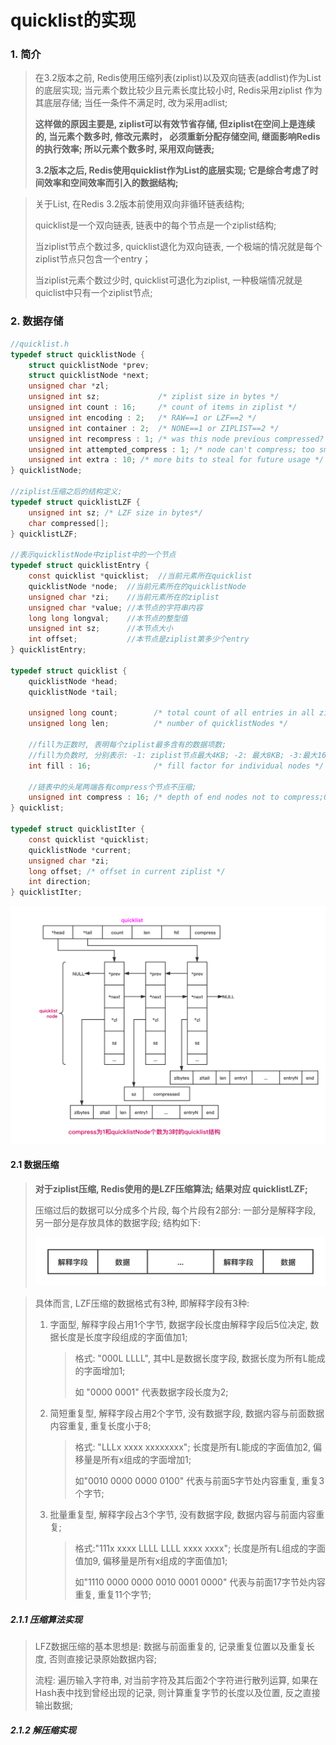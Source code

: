 # quicklist的实现



### 1. 简介

> 在3.2版本之前, Redis使用压缩列表(ziplist)以及双向链表(addlist)作为List的底层实现; 当元素个数比较少且元素长度比较小时, Redis采用ziplist 作为其底层存储;  当任一条件不满足时,  改为采用adlist;  
>
> **这样做的原因主要是, ziplist可以有效节省存储, 但ziplist在空间上是连续的,  当元素个数多时,  修改元素时， 必须重新分配存储空间, 继面影响Redis的执行效率;  所以元素个数多时, 采用双向链表;**
>
> **3.2版本之后, Redis使用quicklist作为List的底层实现; 它是综合考虑了时间效率和空间效率而引入的数据结构;**



> 关于List, 在Redis 3.2版本前使用双向非循环链表结构;
>
> quicklist是一个双向链表, 链表中的每个节点是一个ziplist结构;
>
> 当ziplist节点个数过多,  quicklist退化为双向链表, 一个极端的情况就是每个ziplist节点只包含一个entry；
>
> 当ziplist元素个数过少时, quicklist可退化为ziplist, 一种极端情况就是 quiclist中只有一个ziplist节点;



### 2. 数据存储

```c
//quicklist.h
typedef struct quicklistNode {
    struct quicklistNode *prev;
    struct quicklistNode *next;
    unsigned char *zl;
    unsigned int sz;             /* ziplist size in bytes */
    unsigned int count : 16;     /* count of items in ziplist */
    unsigned int encoding : 2;   /* RAW==1 or LZF==2 */
    unsigned int container : 2;  /* NONE==1 or ZIPLIST==2 */
    unsigned int recompress : 1; /* was this node previous compressed? */
    unsigned int attempted_compress : 1; /* node can't compress; too small */
    unsigned int extra : 10; /* more bits to steal for future usage */
} quicklistNode;

//ziplist压缩之后的结构定义;
typedef struct quicklistLZF {
    unsigned int sz; /* LZF size in bytes*/
    char compressed[];
} quicklistLZF;

//表示quicklistNode中ziplist中的一个节点 
typedef struct quicklistEntry {
    const quicklist *quicklist;  //当前元素所在quicklist
    quicklistNode *node;  //当前元素所在的quicklistNode
    unsigned char *zi;    //当前元素所在的ziplist
    unsigned char *value; //本节点的字符串内容
    long long longval;    //本节点的整型值
    unsigned int sz;      //本节点大小
    int offset;           //本节点是ziplist第多少个entry
} quicklistEntry;

typedef struct quicklist {
    quicklistNode *head;
    quicklistNode *tail;
    
    unsigned long count;        /* total count of all entries in all ziplists */
    unsigned long len;          /* number of quicklistNodes */
  
    //fill为正数时, 表明每个ziplist最多含有的数据项数;
    //fill为负数时, 分别表示: -1: ziplist节点最大4KB; -2: 最大8KB; -3:最大16K; -4:32KB; -5: 64KB;
    int fill : 16;              /* fill factor for individual nodes */
  
    //链表中的头尾两端各有compress个节点不压缩;
    unsigned int compress : 16; /* depth of end nodes not to compress;0=off */
} quicklist;

typedef struct quicklistIter {
    const quicklist *quicklist;
    quicklistNode *current;
    unsigned char *zi;
    long offset; /* offset in current ziplist */
    int direction;
} quicklistIter;
```

<img src="../assets/quicklist.png" alt="快速链表quicklist" style="zoom:80%;" />



#### 2.1 数据压缩

> **对于ziplist压缩, Redis使用的是LZF压缩算法; 结果对应 quicklistLZF;**
>
> 压缩过后的数据可以分成多个片段, 每个片段有2部分: 一部分是解释字段, 另一部分是存放具体的数据字段; 结构如下:
>
> <img src="../assets/quicklistLZF.png" alt="ziplist压缩结果" style="zoom:67%;" />

> 具体而言, LZF压缩的数据格式有3种, 即解释字段有3种:
>
> 1. 字面型, 解释字段占用1个字节, 数据字段长度由解释字段后5位决定, 数据长度是长度字段组成的字面值加1;
>
>    > 格式: "000L LLLL", 其中L是数据长度字段, 数据长度为所有L能成的字面增加1;
>    >
>    > 如 "0000 0001" 代表数据字段长度为2;
>
> 2. 简短重复型, 解释字段占用2个字节, 没有数据字段, 数据内容与前面数据内容重复, 重复长度小于8;
>
>    > 格式: "LLLx xxxx xxxxxxxx"; 长度是所有L能成的字面值加2, 偏移量是所有x组成的字面增加1;
>    >
>    > 如"0010 0000 0000 0100" 代表与前面5字节处内容重复, 重复3个字节; 
>
> 3. 批量重复型, 解释字段占3个字节, 没有数据字段, 数据内容与前面内容重复;
>
>    > 格式:"111x xxxx LLLL LLLL xxxx xxxx";  长度是所有L组成的字面值加9, 偏移量是所有x组成的字面值加1;
>    >
>    > 如"1110 0000 0000 0010 0001 0000" 代表与前面17字节处内容重复, 重复11个字节;



##### 2.1.1 压缩算法实现

> LFZ数据压缩的基本思想是: 数据与前面重复的, 记录重复位置以及重复长度, 否则直接记录原始数据内容; 
>
> 流程: 遍历输入字符串, 对当前字符及其后面2个字符进行散列运算, 如果在Hash表中找到曾经出现的记录, 则计算重复字节的长度以及位置, 反之直接输出数据;



##### 2.1.2 解压缩实现

> 

